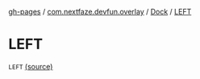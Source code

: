 [gh-pages](../../index.md) / [com.nextfaze.devfun.overlay](../index.md) / [Dock](index.md) / [LEFT](./-l-e-f-t.md)

# LEFT

`LEFT` [(source)](https://github.com/NextFaze/dev-fun/tree/master/devfun-annotations/src/main/java/com/nextfaze/devfun/overlay/Dock.kt#L3)
